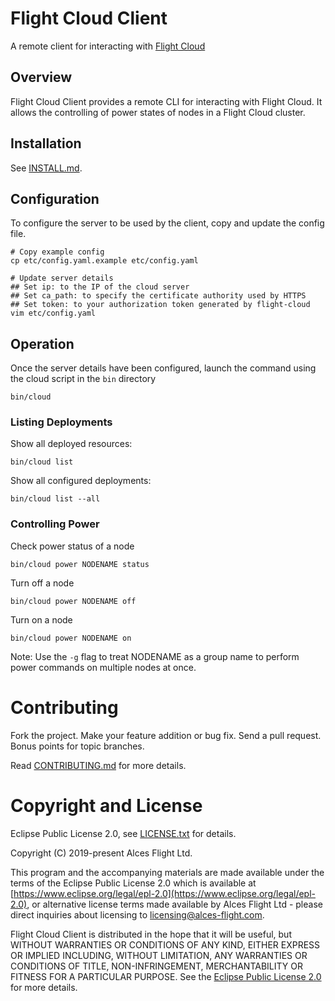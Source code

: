 # Flight Cloud Client

A remote client for interacting with [Flight Cloud](https://github.com/openflighthpc/flight-cloud)

## Overview

Flight Cloud Client provides a remote CLI for interacting with Flight Cloud. It allows the controlling of power states of nodes in a Flight Cloud cluster.

## Installation

See [INSTALL.md](INSTALL.md).

## Configuration

To configure the server to be used by the client, copy and update the config file.

```
# Copy example config
cp etc/config.yaml.example etc/config.yaml

# Update server details
## Set ip: to the IP of the cloud server
## Set ca_path: to specify the certificate authority used by HTTPS
## Set token: to your authorization token generated by flight-cloud
vim etc/config.yaml
```

## Operation

Once the server details have been configured, launch the command using the cloud script in the `bin` directory
```
bin/cloud 
```

### Listing Deployments

Show all deployed resources:
```
bin/cloud list
```

Show all configured deployments:
```
bin/cloud list --all
```

### Controlling Power

Check power status of a node
```
bin/cloud power NODENAME status
```

Turn off a node
```
bin/cloud power NODENAME off
```

Turn on a node
```
bin/cloud power NODENAME on
```

Note: Use the `-g` flag to treat NODENAME as a group name to perform power commands on multiple nodes at once.

# Contributing

Fork the project. Make your feature addition or bug fix. Send a pull
request. Bonus points for topic branches.

Read [CONTRIBUTING.md](CONTRIBUTING.md) for more details.

# Copyright and License

Eclipse Public License 2.0, see [LICENSE.txt](LICENSE.txt) for details.

Copyright (C) 2019-present Alces Flight Ltd.

This program and the accompanying materials are made available under
the terms of the Eclipse Public License 2.0 which is available at
[https://www.eclipse.org/legal/epl-2.0](https://www.eclipse.org/legal/epl-2.0),
or alternative license terms made available by Alces Flight Ltd -
please direct inquiries about licensing to
[licensing@alces-flight.com](mailto:licensing@alces-flight.com).

Flight Cloud Client is distributed in the hope that it will be
useful, but WITHOUT WARRANTIES OR CONDITIONS OF ANY KIND, EITHER
EXPRESS OR IMPLIED INCLUDING, WITHOUT LIMITATION, ANY WARRANTIES OR
CONDITIONS OF TITLE, NON-INFRINGEMENT, MERCHANTABILITY OR FITNESS FOR
A PARTICULAR PURPOSE. See the [Eclipse Public License 2.0](https://opensource.org/licenses/EPL-2.0) for more
details.
